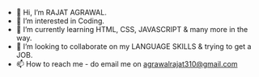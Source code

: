 - 👋 Hi, I’m RAJAT AGRAWAL.
- 👀 I’m interested in Coding.
- 🌱 I’m currently learning HTML, CSS, JAVASCRIPT & many more in the way.
- 💞️ I’m looking to collaborate on my LANGUAGE SKILLS & trying to get a JOB.
- 📫 How to reach me - do email me on agrawalrajat310@gmail.com

<!---
agrawalrajat310/agrawalrajat310 is a ✨ special ✨ repository because its `README.md` (this file) appears on your GitHub profile.
You can click the Preview link to take a look at your changes.
--->
